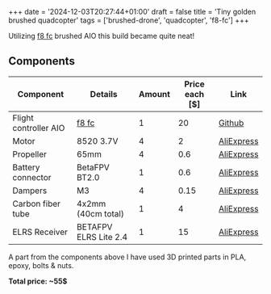 +++
date = '2024-12-03T20:27:44+01:00'
draft = false
title = 'Tiny golden brushed quadcopter'
tags = ['brushed-drone', 'quadcopter', 'f8-fc']
+++

Utilizing [f8 fc](/dronebuilds/posts/f8-fc/)  brushed AIO this build became quite neat!


## Components
| Component | Details | Amount | Price each \[$\] | Link |
| --- | --- | --- | --- | --- |
| Flight controller AIO |[f8 fc](/dronebuilds/posts/f8-fc/) | 1 | 20 | [Github](https://github.com/victorhook/f8-fc) |
| Motor | 8520 3.7V | 4 | 2 | [AliExpress](https://vi.aliexpress.com/item/1005007165353286.html?spm=a2g0o.order_list.order_list_main.78.582a1802I4FhN9&gatewayAdapt=glo2vnm) |
| Propeller | 65mm | 4 |0.6 | [AliExpress](https://vi.aliexpress.com/item/4000571823620.html?spm=a2g0o.order_list.order_list_main.53.582a1802I4FhN9&gatewayAdapt=glo2vnm) |
| Battery connector | BetaFPV BT2.0 | 1 | 0.6 | [AliExpress](https://vi.aliexpress.com/item/1005007308458694.html?spm=a2g0o.order_list.order_list_main.58.582a1802I4FhN9&gatewayAdapt=glo2vnm) |
| Dampers | M3 | 4 | 0.15 | [AliExpress](https://vi.aliexpress.com/item/4000712868621.html?spm=a2g0o.order_list.order_list_main.73.582a1802I4FhN9&gatewayAdapt=glo2vnm) |
| Carbon fiber tube | 4x2mm (40cm total) | 1 | 4 | [AliExpress](https://vi.aliexpress.com/item/1005002705392095.html?spm=a2g0o.order_list.order_list_main.88.582a1802I4FhN9&gatewayAdapt=glo2vnm) |
| ELRS Receiver | BETAFPV ELRS Lite 2.4 | 1 | 15 | [AliExpress](https://vi.aliexpress.com/item/1005007199321665.html?spm=a2g0o.productlist.main.23.12bekzxKkzxKC8&algo_pvid=50cdbd9e-af1e-4d62-ae06-abf64c2148a9&algo_exp_id=50cdbd9e-af1e-4d62-ae06-abf64c2148a9-11&pdp_npi=4%40dis%21SEK%21113.73%21113.73%21%21%2110.13%2110.13%21%40211b61ae17331657040922226ee6fa%2112000039779575037%21sea%21SE%211717688001%21X&curPageLogUid=YneHaVrJTtji&utparam-url=scene%3Asearch%7Cquery_from%3A) |

A part from the components above I have used 3D printed parts in PLA, epoxy, bolts & nuts.

**Total price: ~55$**

